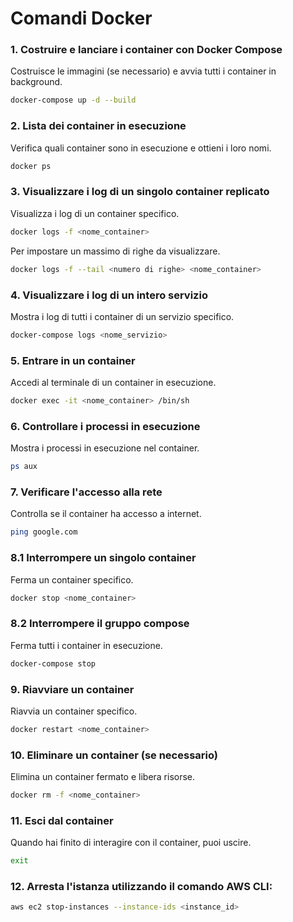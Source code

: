 
# Comandi Docker

### 1. **Costruire e lanciare i container con Docker Compose**
Costruisce le immagini (se necessario) e avvia tutti i container in background.

```bash
docker-compose up -d --build
```

### 2. **Lista dei container in esecuzione**
Verifica quali container sono in esecuzione e ottieni i loro nomi.

```bash
docker ps
```

### 3. **Visualizzare i log di un singolo container replicato**
Visualizza i log di un container specifico.

```bash
docker logs -f <nome_container>
```
Per impostare un massimo di righe da visualizzare.

```bash
docker logs -f --tail <numero di righe> <nome_container>
```

### 4. **Visualizzare i log di un intero servizio**
Mostra i log di tutti i container di un servizio specifico.

```bash
docker-compose logs <nome_servizio>
```

### 5. **Entrare in un container**
Accedi al terminale di un container in esecuzione.

```bash
docker exec -it <nome_container> /bin/sh
```

### 6. **Controllare i processi in esecuzione**
Mostra i processi in esecuzione nel container.

```bash
ps aux
```

### 7. **Verificare l'accesso alla rete**
Controlla se il container ha accesso a internet.

```bash
ping google.com
```

### 8.1 **Interrompere un singolo container**
Ferma un container specifico.

```bash
docker stop <nome_container>
```

### 8.2 **Interrompere il gruppo compose**
Ferma tutti i container in esecuzione.

```bash
docker-compose stop
```

### 9. **Riavviare un container**
Riavvia un container specifico.

```bash
docker restart <nome_container>
```

### 10. **Eliminare un container (se necessario)**
Elimina un container fermato e libera risorse.

```bash
docker rm -f <nome_container>
```

### 11. **Esci dal container**
Quando hai finito di interagire con il container, puoi uscire.

```bash
exit
```

### 12. **Arresta l'istanza utilizzando il comando AWS CLI:**
```bash
aws ec2 stop-instances --instance-ids <instance_id>
```
